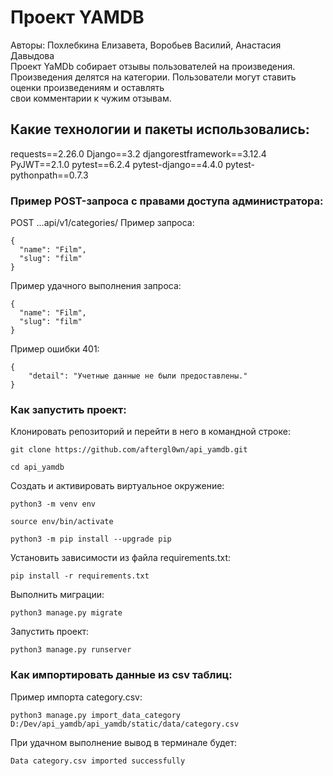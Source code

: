 # Проект YAMDB
Авторы: Похлебкина Елизавета, Воробьев Василий, Анастасия Давыдова  
Проект YaMDb собирает отзывы пользователей на произведения.  
Произведения делятся на категории. Пользователи могут ставить оценки произведениям и оставлять  
свои комментарии к чужим отзывам. 

## Какие технологии и пакеты использовались:
requests==2.26.0 
Django==3.2 
djangorestframework==3.12.4 
PyJWT==2.1.0 
pytest==6.2.4 
pytest-django==4.4.0 
pytest-pythonpath==0.7.3 

### Пример POST-запроса с правами доступа администратора:
POST ...api/v1/categories/
Пример запроса: 
```
{
  "name": "Film",
  "slug": "film"
}
```
Пример удачного выполнения запроса: 

```
{
  "name": "Film",
  "slug": "film"
}
```
Пример ошибки 401: 

```
{
    "detail": "Учетные данные не были предоставлены."
}
```

### Как запустить проект:

Клонировать репозиторий и перейти в него в командной строке:

```
git clone https://github.com/aftergl0wn/api_yamdb.git
```

```
cd api_yamdb
```

Cоздать и активировать виртуальное окружение:

```
python3 -m venv env
```

```
source env/bin/activate
```

```
python3 -m pip install --upgrade pip
```

Установить зависимости из файла requirements.txt:

```
pip install -r requirements.txt
```

Выполнить миграции:

```
python3 manage.py migrate
```

Запустить проект:

```
python3 manage.py runserver
```

### Как импортировать данные из csv таблиц:

Пример импорта category.csv: 

```
python3 manage.py import_data_category D:/Dev/api_yamdb/api_yamdb/static/data/category.csv
```
При удачном выполнение вывод в терминале будет: 

```
Data category.csv imported successfully
```
